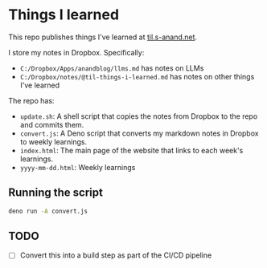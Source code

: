 # Things I learned

This repo publishes things I've learned at [til.s-anand.net](https://til.s-anand.net).

I store my notes in Dropbox. Specifically:

- `C:/Dropbox/Apps/anandblog/llms.md` has notes on LLMs
- `C:/Dropbox/notes/@til-things-i-learned.md` has notes on other things I've learned

The repo has:

- `update.sh`: A shell script that copies the notes from Dropbox to the repo and commits them.
- `convert.js`: A Deno script that converts my markdown notes in Dropbox to weekly learnings.
- `index.html`: The main page of the website that links to each week's learnings.
- `yyyy-mm-dd.html`: Weekly learnings

## Running the script

```bash
deno run -A convert.js
```

## TODO

- [ ] Convert this into a build step as part of the CI/CD pipeline
